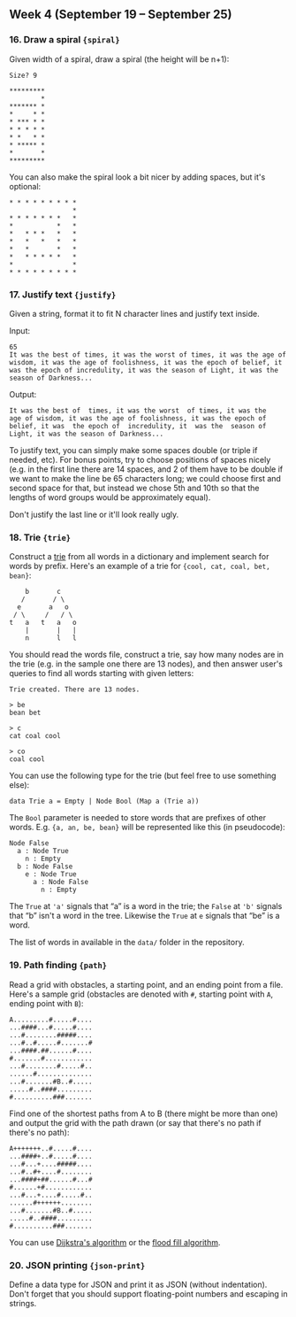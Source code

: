 ## Week 4 (September 19 – September 25)

### 16. Draw a spiral `{spiral}`

Given width of a spiral, draw a spiral (the height will be n+1):

```
Size? 9

*********
        *
******* *
*     * *
* *** * *
* * * * *
* *   * *
* ***** *
*       *
*********
```

You can also make the spiral look a bit nicer by adding spaces, but it's optional:

```
* * * * * * * * *
                *
* * * * * * *   *
*           *   *
*   * * *   *   *
*   *   *   *   *
*   *       *   *
*   * * * * *   *
*               *
* * * * * * * * *
```

### 17. Justify text `{justify}`

Given a string, format it to fit N character lines and justify text inside.

Input:

```
65
It was the best of times, it was the worst of times, it was the age of wisdom, it was the age of foolishness, it was the epoch of belief, it was the epoch of incredulity, it was the season of Light, it was the season of Darkness...
```

Output:

```
It was the best of  times, it was the worst  of times, it was the
age of wisdom, it was the age of foolishness, it was the epoch of
belief, it was  the epoch of  incredulity, it  was the  season of
Light, it was the season of Darkness...
```

To justify text, you can simply make some spaces double (or triple if needed, etc). For bonus points, try to choose positions of spaces nicely (e.g. in the first line there are 14 spaces, and 2 of them have to be double if we want to make the line be 65 characters long; we could choose first and second space for that, but instead we chose 5th and 10th so that the lengths of word groups would be approximately equal).

Don't justify the last line or it'll look really ugly.

### 18. Trie `{trie}`

Construct a [trie](https://en.wikipedia.org/wiki/Trie) from all words in a dictionary and implement search for words by prefix. Here's an example of a trie for `{cool, cat, coal, bet, bean}`:

```
    b       c
   /       / \
  e       a   o
 / \     /   / \
t   a   t   a   o
    |       |   |
    n       l   l
```

You should read the words file, construct a trie, say how many nodes are in the trie (e.g. in the sample one there are 13 nodes), and then answer user's queries to find all words starting with given letters:

```
Trie created. There are 13 nodes.

> be
bean bet

> c
cat coal cool

> co
coal cool
```

You can use the following type for the trie (but feel free to use something else):

```
data Trie a = Empty | Node Bool (Map a (Trie a))
```

The `Bool` parameter is needed to store words that are prefixes of other words. E.g. `{a, an, be, bean}` will be represented like this (in pseudocode):

```
Node False
  a : Node True
    n : Empty
  b : Node False
    e : Node True
      a : Node False
        n : Empty
```

The `True` at `'a'` signals that “a” is a word in the trie; the `False` at `'b'` signals that “b” isn't a word in the tree. Likewise the `True` at `e` signals that “be” is a word.

The list of words in available in the `data/` folder in the repository.

### 19. Path finding `{path}`

Read a grid with obstacles, a starting point, and an ending point from a file. Here's a sample grid (obstacles are denoted with `#`, starting point with `A`, ending point with `B`):

```
A.........#.....#....
...####...#.....#....
...#........#####....
...#..#.....#.......#
...####.##......#....
#.......#............
...#........#.....#..
......#..............
...#.......#B..#.....
.....#..####.........
#..........###.......
```

Find one of the shortest paths from A to B (there might be more than one) and output the grid with the path drawn (or say that there's no path if there's no path):

```
A+++++++..#.....#....
...####+..#.....#....
...#...+....#####....
...#..#+....#........
...####+##......#...#
#......+#............
...#...+....#.....#..
......#++++++........
...#.......#B..#.....
.....#..####.........
#..........###.......
```

You can use [Dijkstra's algorithm](https://en.wikipedia.org/wiki/Dijkstra%27s_algorithm) or the [flood fill algorithm](https://en.wikipedia.org/wiki/Flood_fill).

### 20. JSON printing `{json-print}`

Define a data type for JSON and print it as JSON (without indentation). Don't forget that you should support floating-point numbers and escaping in strings.
